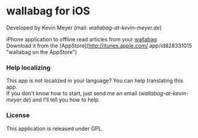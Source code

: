 # wallabag for iOS

Developed by Kevin Meyer (mail: *wallabag-at-kevin-meyer.de*)

iPhone application to offline read articles from your [wallabag](http://www.wallabag.org)  
Download it from the [AppStore](http://itunes.apple.com/
app/id828331015 "wallabag on the AppStore")

### Help localizing

This app is not localized in your language? You can help translating this app.  
If you don't know how to start, just send me an email (*wallabag-at-kevin-meyer.de*) and I'll tell you how to help.

### License

This application is released under GPL.